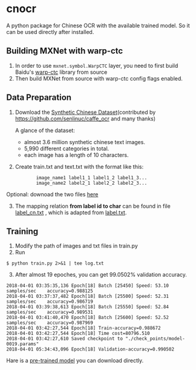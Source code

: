 # cnocr
A python package for Chinese OCR with the available trained model.
So it can be used directly after installed.

## Building MXNet with warp-ctc
1. In order to use `mxnet.symbol.WarpCTC` layer, you need to first build Baidu's [warp-ctc](https://github.com/baidu-research/warp-ctc) library from source 
2. Then build MXNet from source with warp-ctc config flags enabled.

## Data Preparation
1. Download the [Synthetic Chinese Dataset](https://pan.baidu.com/s/1dFda6R3)(contributed by https://github.com/senlinuc/caffe_ocr and many thanks)

   A glance of the dataset: 
   * almost 3.6 million synthetic chinese text images.
   * 5,990 different categories in total.
   * each image has a length of 10 characters. 
   
2. Create train.txt and text.txt with the format like this:  
```
           image_name1 label1_1 label1_2 label1_3...
           image_name2 label2_1 label2_2 label2_3...
```
Optional: downoad the two files [here](https://pan.baidu.com/s/1xQ38TTUrxMytVp1VY6Y4Pg)

3. The mapping relation **from label id to char** can be found in file [label_cn.txt](examples/label_cn.txt) , which is adapted from [label.txt](https://github.com/senlinuc/caffe_ocr/blob/master/examples/ocr/resnet/label.txt).





## Training

1. Modify the path of images and txt files in train.py 
2. Run
```
$ python train.py 2>&1 | tee log.txt
```
3. After almost 19 epoches, you can get 99.0502% validation accuracy.
```
2018-04-01 03:35:35,136 Epoch[18] Batch [25450]	Speed: 53.10 samples/sec	accuracy=0.988125
2018-04-01 03:37:37,482 Epoch[18] Batch [25500]	Speed: 52.31 samples/sec	accuracy=0.986719
2018-04-01 03:39:38,613 Epoch[18] Batch [25550]	Speed: 52.84 samples/sec	accuracy=0.989531
2018-04-01 03:41:40,470 Epoch[18] Batch [25600]	Speed: 52.52 samples/sec	accuracy=0.987969
2018-04-01 03:42:27,544 Epoch[18] Train-accuracy=0.988672
2018-04-01 03:42:27,544 Epoch[18] Time cost=80796.510
2018-04-01 03:42:27,610 Saved checkpoint to "./check_points/model-0019.params"
2018-04-01 05:34:43,096 Epoch[18] Validation-accuracy=0.990502
```
Hare is a [pre-trained model](https://pan.baidu.com/s/1iwOVZJxF-P14LemziisLwA) you can download directly.
